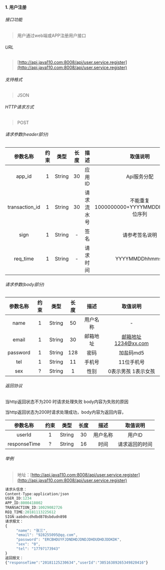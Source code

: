 

**1\. 用户注册**
###### 接口功能
> 用户通过web端或APP注册用户接口

###### URL
> [http://api.java110.com:8008/api/user.service.register](http://api.java110.com:8008/api/user.service.register)

###### 支持格式
> JSON

###### HTTP请求方式
> POST

###### 请求参数(header部分)
|参数名称|约束|类型|长度|描述|取值说明|
| :-: | :-: | :-: | :-: | :-: | :-:|
|app_id|1|String|30|应用ID|Api服务分配                      |
|transaction_id|1|String|30|请求流水号|不能重复 1000000000+YYYYMMDDhhmmss+6位序列 |
|sign|1|String|-|签名|请参考签名说明|
|req_time|1|String|-|请求时间|YYYYMMDDhhmmss|

###### 请求参数(body部分)
|参数名称|约束|类型|长度|描述|取值说明|
| :-: | :-: | :-: | :-: | :-: | :-: |
|name|1|String|50|用户名称|-|
|email|1|String|30|邮箱地址|邮箱地址1234@xx.com|
|password|1|String|128|密码|加盐码md5|
|tel|1|String|11|手机号|11位手机号|
|sex|?|String|1|性别|0表示男孩 1表示女孩|

###### 返回协议

当http返回状态不为200 时请求处理失败 body内容为失败的原因

当http返回状态为200时请求处理成功，body内容为返回内容，

|参数名称|约束|类型|长度|描述|取值说明|
| :-: | :-: | :-: | :-: | :-: | :-:|
|userId|1|String|30|用户名称|用户ID|
|responseTime|?|String|16|时间|请求返回的时间|



###### 举例
> 地址：[http://api.java110.com:8008/api/user.service.register](http://api.java110.com:8008/api/user.service.register)
``` javascript
请求头信息：
Content-Type:application/json
USER_ID:1234
APP_ID:8000418002
TRANSACTION_ID:10029082726
REQ_TIME:20181113225612
SIGN:aabdncdhdbd878sbdudn898
请求报文：
{
     "name": "张三",
     "email": "928255095@qq.com",
     "password": "ERCBHDUYFJDNDHDJDNDJDHDUDHDJDDKDK",
     "sex": "0",
     "tel": "17797173943"
}
返回报文：
{"responseTime":"20181125230634","userId":"30516389265349820416"}

```
